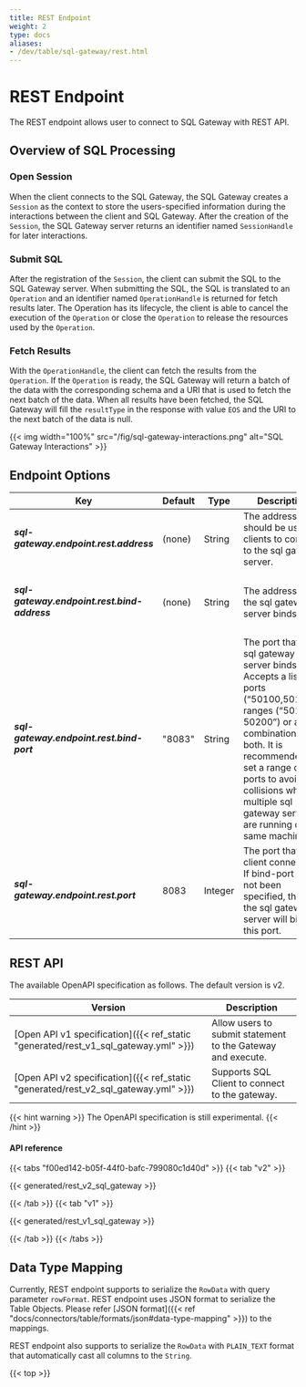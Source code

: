 ```yaml
---
title: REST Endpoint
weight: 2
type: docs
aliases:
- /dev/table/sql-gateway/rest.html
---
```

<!--
Licensed to the Apache Software Foundation (ASF) under one
or more contributor license agreements.  See the NOTICE file
distributed with this work for additional information
regarding copyright ownership.  The ASF licenses this file
to you under the Apache License, Version 2.0 (the
"License"); you may not use this file except in compliance
with the License.  You may obtain a copy of the License at

  http://www.apache.org/licenses/LICENSE-2.0

Unless required by applicable law or agreed to in writing,
software distributed under the License is distributed on an
"AS IS" BASIS, WITHOUT WARRANTIES OR CONDITIONS OF ANY
KIND, either express or implied.  See the License for the
specific language governing permissions and limitations
under the License.
-->

# REST Endpoint

The REST endpoint allows user to connect to SQL Gateway with REST API.

Overview of SQL Processing
----------------

### Open Session

When the client connects to the SQL Gateway, the SQL Gateway creates a `Session` as the context to store the users-specified information 
during the interactions between the client and SQL Gateway. After the creation of the `Session`, the SQL Gateway server returns an identifier named
`SessionHandle` for later interactions.

### Submit SQL

After the registration of the `Session`, the client can submit the SQL to the SQL Gateway server. When submitting the SQL,
the SQL is translated to an `Operation` and an identifier named `OperationHandle` is returned for fetch results later. The Operation has
its lifecycle, the client is able to cancel the execution of the `Operation` or close the `Operation` to release the resources used by the `Operation`.

### Fetch Results

With the `OperationHandle`, the client can fetch the results from the `Operation`. If the `Operation` is ready, the SQL Gateway will return a batch 
of the data with the corresponding schema and a URI that is used to fetch the next batch of the data. When all results have been fetched, the 
SQL Gateway will fill the `resultType` in the response with value `EOS` and the URI to the next batch of the data is null.

{{< img width="100%" src="/fig/sql-gateway-interactions.png" alt="SQL Gateway Interactions" >}}

Endpoint Options
----------------

<table class="table table-bordered">
    <thead>
        <tr>
            <th class="text-left" style="width: 20%">Key</th>
            <th class="text-left" style="width: 15%">Default</th>
            <th class="text-left" style="width: 10%">Type</th>
            <th class="text-left" style="width: 55%">Description</th>
        </tr>
    </thead>
    <tbody>
        <tr>
            <td><h5>sql-gateway.endpoint.rest.address</h5></td>
            <td style="word-wrap: break-word;">(none)</td>
            <td>String</td>
            <td>The address that should be used by clients to connect to the sql gateway server.</td>
        </tr>
        <tr>
            <td><h5>sql-gateway.endpoint.rest.bind-address</h5></td>
            <td style="word-wrap: break-word;">(none)</td>
            <td>String</td>
            <td>The address that the sql gateway server binds itself.</td>
        </tr>
        <tr>
            <td><h5>sql-gateway.endpoint.rest.bind-port</h5></td>
            <td style="word-wrap: break-word;">"8083"</td>
            <td>String</td>
            <td>The port that the sql gateway server binds itself. Accepts a list of ports (“50100,50101”), ranges (“50100-50200”) or a combination of both. It is recommended to set a range of ports to avoid collisions when multiple sql gateway servers are running on the same machine.</td>
        </tr>
        <tr>
            <td><h5>sql-gateway.endpoint.rest.port</h5></td>
            <td style="word-wrap: break-word;">8083</td>
            <td>Integer</td>
            <td>The port that the client connects to. If bind-port has not been specified, then the sql gateway server will bind to this port.</td>
        </tr>
    </tbody>
</table>

REST API
----------------

The available OpenAPI specification as follows. The default version is v2.

| Version                       | Description |
| ----------- | ------- |
| [Open API v1 specification]({{< ref_static "generated/rest_v1_sql_gateway.yml" >}}) | Allow users to submit statement to the Gateway and execute. |
| [Open API v2 specification]({{< ref_static "generated/rest_v2_sql_gateway.yml" >}}) | Supports SQL Client to connect to the gateway. |

{{< hint warning >}}
The OpenAPI specification is still experimental.
{{< /hint >}}

#### API reference

{{< tabs "f00ed142-b05f-44f0-bafc-799080c1d40d" >}}
{{< tab "v2" >}}

{{< generated/rest_v2_sql_gateway >}}

{{< /tab >}}
{{< tab "v1" >}}

{{< generated/rest_v1_sql_gateway >}}

{{< /tab >}}
{{< /tabs >}}

Data Type Mapping
----------------

Currently, REST endpoint supports to serialize the `RowData` with query parameter `rowFormat`. REST endpoint uses JSON format to serialize 
the Table Objects. Please refer [JSON format]({{< ref "docs/connectors/table/formats/json#data-type-mapping" >}}) to the mappings. 

REST endpoint also supports to serialize the `RowData` with `PLAIN_TEXT` format that automatically cast all columns to the `String`.

{{< top >}}
